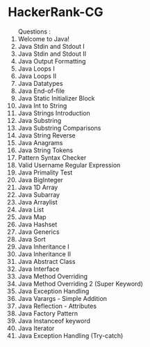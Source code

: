 # HackerRank-CG

<ol>
  Questions : 
  <li>Welcome to Java!</li>
  <li>Java Stdin and Stdout I</li>
  <li>Java Stdin and Stdout II</li>
  <li>Java Output Formatting</li>
  <li>Java Loops I</li>
  <li>Java Loops II</li>
  <li>Java Datatypes</li>
  <li>Java End-of-file</li>
  <li>Java Static Initializer Block</li>
  <li>Java Int to String</li>
  <li>Java Strings Introduction</li>
  <li>Java Substring</li>
  <li>Java Substring Comparisons</li>
  <li>Java String Reverse</li>
  <li>Java Anagrams</li>
  <li>Java String Tokens</li>
  <li>Pattern Syntax Checker</li>
  <li>Valid Username Regular Expression</li>
  <li>Java Primality Test</li>
  <li>Java BigInteger</li>
  <li>Java 1D Array</li>
  <li>Java Subarray</li>
  <li>Java Arraylist</li>
  <li>Java List</li>
  <li>Java Map</li>
  <li>Java Hashset</li>
  <li>Java Generics</li>
  <li>Java Sort</li>
  <li>Java Inheritance I</li>
  <li>Java Inheritance II</li>
  <li>Java Abstract Class</li>
  <li>Java Interface</li>
  <li>Java Method Overriding</li>
  <li>Java Method Overriding 2 (Super Keyword)</li>
  <li>Java Exception Handling</li>
  <li>Java Varargs - Simple Addition</li>
  <li>Java Reflection - Attributes</li>
  <li>Java Factory Pattern</li>
  <li>Java Instanceof keyword</li>
  <li>Java Iterator</li>
  <li>Java Exception Handling (Try-catch)</li>
</ol>
